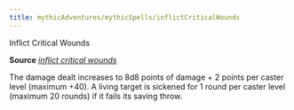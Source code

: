 ```yaml
---
title: mythicAdventures/mythicSpells/inflictCriticalWounds
---
```

Inflict Critical Wounds

**Source** [_inflict critical wounds_](spells/inflictCriticalWounds.md#_inflict-critical-wounds)

The damage dealt increases to 8d8 points of damage + 2 points per caster level (maximum +40). A living target is sickened for 1 round per caster level (maximum 20 rounds) if it fails its saving throw.

